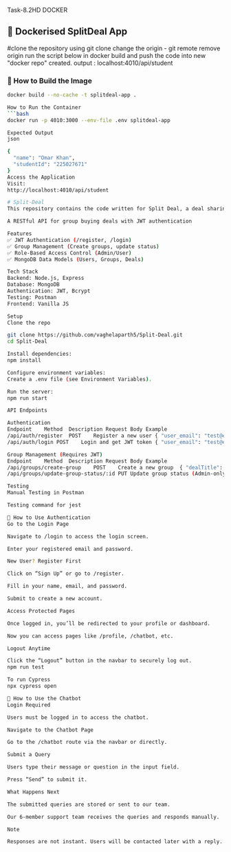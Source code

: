 Task-8.2HD DOCKER
## 🐳 Dockerised SplitDeal App
#clone the repository using git clone <git repo>
change the origin - git remote remove origin
run the script below in docker build and push the code into new "docker repo" created.
output : localhost:4010/api/student
### 🔧 How to Build the Image

```bash
docker build --no-cache -t splitdeal-app .

How to Run the Container
```bash
docker run -p 4010:3000 --env-file .env splitdeal-app

Expected Output
json

{
  "name": "Omar Khan",
  "studentId": "225027671"
}
Access the Application
Visit:
http://localhost:4010/api/student

# Split-Deal
This repository contains the code written for Split Deal, a deal sharing platform. Its going to use Vanilla JS and node.

A RESTful API for group buying deals with JWT authentication

Features
✅ JWT Authentication (/register, /login)
✅ Group Management (Create groups, update status)
✅ Role-Based Access Control (Admin/User)
✅ MongoDB Data Models (Users, Groups, Deals)

Tech Stack
Backend: Node.js, Express
Database: MongoDB
Authentication: JWT, Bcrypt
Testing: Postman
Frontend: Vanilla JS

Setup
Clone the repo

git clone https://github.com/vaghelaparth5/Split-Deal.git
cd Split-Deal

Install dependencies:
npm install

Configure environment variables:
Create a .env file (see Environment Variables).

Run the server:
npm run start

API Endpoints

Authentication
Endpoint	Method	Description	Request Body Example
/api/auth/register	POST	Register a new user	{ "user_email": "test@example.com", "user_password": "123456", "name": "John Doe", "phone_number": "+1234567890" }
/api/auth/login	POST	Login and get JWT token	{ "user_email": "test@example.com", "user_password": "123456" }

Group Management (Requires JWT)
Endpoint	Method	Description	Request Body Example
/api/groups/create-group	POST	Create a new group	{ "dealTitle": "50% Off Gym Membership", "storeLocation": "Sydney", ... }
/api/groups/update-group-status/:id	PUT	Update group status (Admin-only)	{ "status": "completed" }

Testing
Manual Testing in Postman

Testing command for jest 

🔐 How to Use Authentication
Go to the Login Page

Navigate to /login to access the login screen.

Enter your registered email and password.

New User? Register First

Click on “Sign Up” or go to /register.

Fill in your name, email, and password.

Submit to create a new account.

Access Protected Pages

Once logged in, you’ll be redirected to your profile or dashboard.

Now you can access pages like /profile, /chatbot, etc.

Logout Anytime

Click the “Logout” button in the navbar to securely log out.
npm run test

To run Cypress 
npx cypress open

🤖 How to Use the Chatbot
Login Required

Users must be logged in to access the chatbot.

Navigate to the Chatbot Page

Go to the /chatbot route via the navbar or directly.

Submit a Query

Users type their message or question in the input field.

Press “Send” to submit it.

What Happens Next

The submitted queries are stored or sent to our team.

Our 6-member support team receives the queries and responds manually.

Note

Responses are not instant. Users will be contacted later with a reply.


